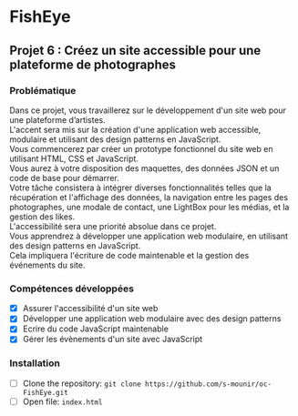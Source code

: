 # FishEye
## Projet 6 : Créez un site accessible pour une plateforme de photographes

### Problématique
Dans ce projet, vous travaillerez sur le développement d'un site web pour une plateforme d’artistes.\
L'accent sera mis sur la création d'une application web accessible, modulaire et utilisant des design patterns en JavaScript.\
Vous commencerez par créer un prototype fonctionnel du site web en utilisant HTML, CSS et JavaScript.\
Vous aurez à votre disposition des maquettes, des données JSON et un code de base pour démarrer.\
Votre tâche consistera à intégrer diverses fonctionnalités telles que la récupération et l'affichage des données, la navigation entre les pages des photographes, une modale de contact, une LightBox pour les médias, et la gestion des likes.\
L'accessibilité sera une priorité absolue dans ce projet.\
Vous apprendrez à développer une application web modulaire, en utilisant des design patterns en JavaScript.\
Cela impliquera l'écriture de code maintenable et la gestion des événements du site.

### Compétences développées
- [x] Assurer l'accessibilité d'un site web
- [x] Développer une application web modulaire avec des design patterns
- [x] Ecrire du code JavaScript maintenable
- [x] Gérer les évènements d'un site avec JavaScript

### Installation
- [ ] Clone the repository: `git clone https://github.com/s-mounir/oc-FishEye.git`
- [ ] Open file: `index.html`
